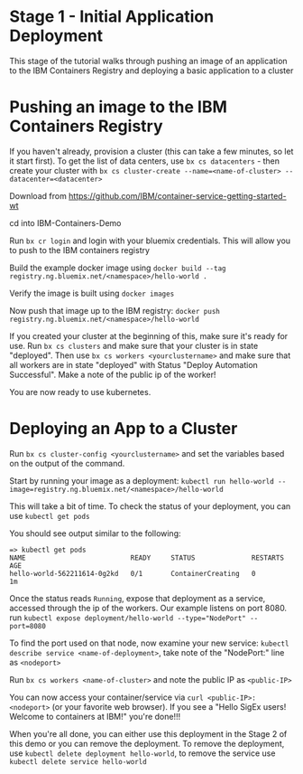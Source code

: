# Stage 1 - Initial Application Deployment

This stage of the tutorial walks through pushing an image of an application to the IBM Containers Registry and deploying a basic application to a cluster


# Pushing an image to the IBM Containers Registry

If you haven't already, provision a cluster (this can take a few minutes, so let it start first). To get the list of data centers, use `bx cs datacenters` - then create your cluster with `bx cs cluster-create --name=<name-of-cluster> --datacenter=<datacenter>`

Download from https://github.com/IBM/container-service-getting-started-wt

cd into IBM-Containers-Demo

Run `bx cr login` and login with your bluemix credentials. This will allow you
to push to the IBM containers registry

Build the example docker image using `docker build --tag registry.ng.bluemix.net/<namespace>/hello-world .`

Verify the image is built using `docker images`

Now push that image up to the IBM registry: `docker push registry.ng.bluemix.net/<namespace>/hello-world`

If you created your cluster at the beginning of this, make sure it's ready for use. Run `bx cs clusters` and make sure that your cluster is in state "deployed".  Then use `bx cs workers <yourclustername>` and make sure that all workers are in state "deployed" with Status "Deploy Automation Successful".  Make a note of the public ip of the worker!

You are now ready to use kubernetes.

# Deploying an App to a Cluster

Run `bx cs cluster-config <yourclustername>` and set the variables based on the output of the command.

Start by running your image as a deployment: `kubectl run hello-world --image=registry.ng.bluemix.net/<namespace>/hello-world`

This will take a bit of time. To check the status of your deployment, you can use `kubectl get pods`

You should see output similar to the following:

```
=> kubectl get pods
NAME                          READY     STATUS              RESTARTS   AGE
hello-world-562211614-0g2kd   0/1       ContainerCreating   0          1m
```
Once the status reads `Running`, expose that deployment as a service, accessed through the ip of the workers.  Our example listens on port 8080.  run `kubectl expose deployment/hello-world --type="NodePort" --port=8080`

To find the port used on that node, now examine your new service: `kubectl describe service <name-of-deployment>`, take note of the "NodePort:" line as `<nodeport>`

Run `bx cs workers <name-of-cluster>` and note the public IP as `<public-IP>`

You can now access your container/service via `curl <public-IP>:<nodeport>` (or your favorite web browser). If you see a "Hello SigEx users! Welcome to containers at IBM!" you're done!!!

When you're all done, you can either use this deployment in the Stage 2 of this demo or you can remove the deployment.  To remove the deployment, use `kubectl delete deployment hello-world`, to remove the service use `kubectl delete service hello-world`
